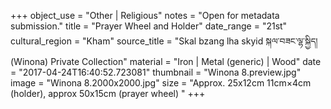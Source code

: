 +++
object_use = "Other | Religious"
notes = "Open for metadata submission."
title = "Prayer Wheel and Holder"
date_range = "21st"
cultural_region = "Kham"
source_title = "Skal bzang lha skyid སྐལ་བཟང་ལྷ་སྐྱིད། (Winona) Private Collection"
material = "Iron | Metal (generic) | Wood"
date = "2017-04-24T16:40:52.723081"
thumbnail = "Winona 8.preview.jpg"
image = "Winona 8.2000x2000.jpg"
size = "Approx. 25x12cm 11cm×4cm (holder), approx 50x15cm (prayer wheel) "
+++
